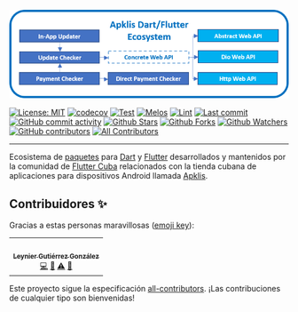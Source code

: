<p align="center">
    <a href="https://github.com/fluttercuba">
        <img src="resources/banner.png">
    </a>
</p>

[![License: MIT](https://img.shields.io/badge/License-MIT-green.svg?label=license)](https://opensource.org/licenses/MIT)
[![codecov](https://codecov.io/gh/fluttercuba/apklis-dart-flutter/branch/main/graph/badge.svg?token=RTBS8EX4GQ)](https://codecov.io/gh/fluttercuba/apklis-dart-flutter)
[![Test](https://github.com/fluttercuba/apklis-dart-flutter/actions/workflows/test.yml/badge.svg)](https://github.com/fluttercuba/apklis-dart-flutter/actions/workflows/test.yml)
[![Melos](https://img.shields.io/badge/maintained%20with-melos-f700ff.svg?style=flat-square)](https://github.com/invertase/melos) [![Lint](https://img.shields.io/badge/style-lint-4BC0F.svg)](https://pub.dev/packages/lint)
[![Last commit](https://img.shields.io/github/last-commit/fluttercuba/apklis-dart-flutter.svg?style=flat)](https://github.com/fluttercuba/apklis-dart-flutter/commits)
[![GitHub commit activity](https://img.shields.io/github/commit-activity/m/fluttercuba/apklis-dart-flutter)](https://github.com/fluttercuba/apklis-dart-flutter/commits)
[![Github Stars](https://img.shields.io/github/stars/fluttercuba/apklis-dart-flutter?style=flat&logo=github)](https://github.com/fluttercuba/apklis-dart-flutter/stargazers)
[![Github Forks](https://img.shields.io/github/forks/fluttercuba/apklis-dart-flutter?style=flat&logo=github)](https://github.com/fluttercuba/apklis-dart-flutter/network/members)
[![Github Watchers](https://img.shields.io/github/watchers/fluttercuba/apklis-dart-flutter?style=flat&logo=github)](https://github.com/fluttercuba/apklis-dart-flutter)
[![GitHub contributors](https://img.shields.io/github/contributors/fluttercuba/apklis-dart-flutter?label=code%20contributors)](https://github.com/fluttercuba/apklis-dart-flutter/graphs/contributors) <!-- ALL-CONTRIBUTORS-BADGE:START - Do not remove or modify this section -->
[![All Contributors](https://img.shields.io/badge/all_contributors-1-orange.svg?style=flat-square)](#contributors-)
<!-- ALL-CONTRIBUTORS-BADGE:END -->

---

Ecosistema de [paquetes](https://pub.dev) para [Dart](https://dart.dev) y [Flutter](https://flutter.dev) desarrollados y mantenidos por la comunidad de [Flutter Cuba](https://github.com/fluttercuba) relacionados con la tienda cubana de aplicaciones para dispositivos Android llamada [Apklis](https://apklis.cu).

## Contribuidores ✨

Gracias a estas personas maravillosas ([emoji key](https://allcontributors.org/docs/en/emoji-key)):

<!-- ALL-CONTRIBUTORS-LIST:START - Do not remove or modify this section -->
<!-- prettier-ignore-start -->
<!-- markdownlint-disable -->
<table>
  <tr>
    <td align="center"><a href="http://leynier.github.io"><img src="https://avatars.githubusercontent.com/u/36774373?v=4?s=100" width="100px;" alt=""/><br /><sub><b>Leynier Gutiérrez González</b></sub></a><br /><a href="https://github.com/fluttercuba/apklis-dart-flutter/commits?author=leynier" title="Code">💻</a> <a href="#maintenance-leynier" title="Maintenance">🚧</a> <a href="https://github.com/fluttercuba/apklis-dart-flutter/commits?author=leynier" title="Tests">⚠️</a> <a href="https://github.com/fluttercuba/apklis-dart-flutter/issues?q=author%3Aleynier" title="Bug reports">🐛</a></td>
  </tr>
</table>

<!-- markdownlint-restore -->
<!-- prettier-ignore-end -->

<!-- ALL-CONTRIBUTORS-LIST:END -->

Este proyecto sigue la especificación [all-contributors](https://github.com/all-contributors/all-contributors). ¡Las contribuciones de cualquier tipo son bienvenidas!

